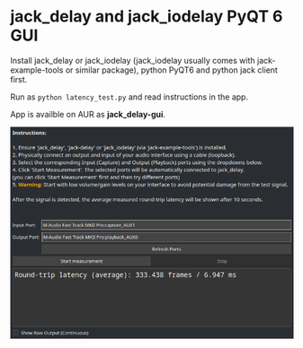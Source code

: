 # jack_delay and jack_iodelay PyQT 6 GUI

Install jack_delay or jack_iodelay (jack_iodelay usually comes with jack-example-tools or similar package), python PyQT6 and python jack client first. 

Run as `python latency_test.py` and read instructions in the app. 

App is availble on AUR as **jack_delay-gui**.

![](https://github.com/magillos/jack_delay-GUI/blob/main/Latency_test.png)
